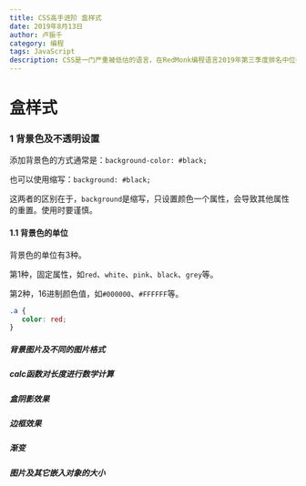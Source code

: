 ```yaml
---
title: CSS高手进阶 盒样式
date: 2019年8月13日
author: 卢振千
category: 编程
tags: JavaScript
description: CSS是一门严重被低估的语言，在RedMonk编程语言2019年第三季度排名中位列第7位。CSS一直都是存在感不强，但应用范围极其广泛的语言。在现在，你所看到的任何网页，几乎都有CSS的存在。
---
```


# 盒样式

### 1 背景色及不透明设置

添加背景色的方式通常是：`background-color: #black;`

也可以使用缩写：`background: #black;`

这两者的区别在于，```background```是缩写，只设置颜色一个属性，会导致其他属性的重置。使用时要谨慎。

#### 1.1 背景色的单位

背景色的单位有3种。

第1种，固定属性，如```red```、```white```、```pink```、```black```、```grey```等。

第2种，16进制颜色值，如```#000000```、```#FFFFFF```等。

```css
.a {
   color: red; 
}
```



##### 背景图片及不同的图片格式

##### calc函数对长度进行数学计算

##### 盒阴影效果

##### 边框效果

##### 渐变

##### 图片及其它嵌入对象的大小